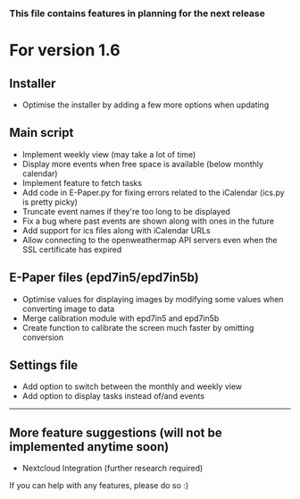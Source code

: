 ### This file contains features in planning for the next release

# For version 1.6

## Installer
* Optimise the installer by adding a few more options when updating     

## Main script
* Implement weekly view (may take a lot of time)
* Display more events when free space is available (below monthly calendar)
* Implement feature to fetch tasks
* Add code in E-Paper.py for fixing errors related to the iCalendar (ics.py is pretty picky)
* Truncate event names if they're too long to be displayed
* Fix a bug where past events are shown along with ones in the future
* Add support for ics files along with iCalendar URLs
* Allow connecting to the openweathermap API servers even when the SSL certificate has expired

## E-Paper files (epd7in5/epd7in5b)
* Optimise values for displaying images by modifying some values
when converting image to data
* Merge calibration module with epd7in5 and epd7in5b
* Create function to calibrate the screen much faster by omitting conversion

## Settings file
* Add option to switch between the monthly and weekly view
* Add option to display tasks instead of/and events

---------------------------
## More feature suggestions (will not be implemented anytime soon)
* Nextcloud Integration (further research required)


If you can help with any features, please do so :)
